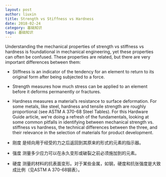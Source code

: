```yaml
---
layout: post
author: liuxin
title: Strength vs Stiffness vs Hardness 
date: 2018-02-24
category: 基础知识
tags: 基础知识
---
```


Understanding the mechanical properties of strength vs stiffness vs hardness is foundational in mechanical engineering, yet these properties can often be confused. These properties are related, but there are very important differences between them:

- Stiffness is an indicator of the tendency for an element to return to its original form after being subjected to a force.

- Strength measures how much stress can be applied to an element before it deforms permanently or fractures.

- Hardness measures a material’s resistance to surface deformation. For some metals, like steel, hardness and tensile strength are roughly proportional (see ASTM A 370-68 Steel Tables).
For this Hardware Guide article, we're doing a refresh of the fundamentals, looking at some common pitfalls in identifying between mechanical strength vs. stiffness vs hardness, the technical differences between the three, and their relevance in the selection of materials for product development.

- 刚度 是倾向用于经受的力之后返回到其原来的形式的元素的指示器。
- 强度 测量多少应力可以在永久变形或破裂之前必须施加到的元素。
- 硬度 测量的材料的抗表面变形。对于某些金属，如钢，硬度和抗张强度是大致成比例（见ASTM A 370-68钢表）。

